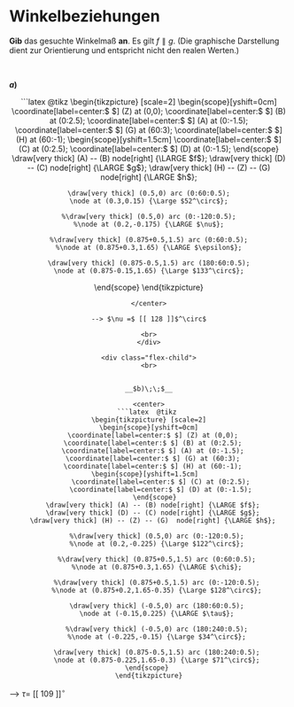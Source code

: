 <!--
version:  0.0.1

language: de

@style
input {
    text-align: center;
}

.flex-container {
    display: flex;
    flex-wrap: wrap;
    align-items: stretch;
    gap: 20px;
}

.flex-child {
    flex: 1;
    min-width: 350px;
    margin-right: 20px;
}

@media (max-width: 400px) {
    .flex-child {
        flex: 100%;
        margin-right: 0;
    }
}
@end

formula: \carry   \textcolor{red}{\scriptsize #1}
formula: \digit   \rlap{\carry{#1}}\phantom{#2}#2
formula: \permil  \text{‰}

import: https://raw.githubusercontent.com/LiaTemplates/Tikz-Jax/main/README.md

script: https://cdn.jsdelivr.net/gh/LiaTemplates/Tikz-Jax@main/dist/index.js


tags: Winkel, Winkelbeziehungen, leicht, sehr niedrig, Angeben

comment: Ein Winkelmaß ist bekannt, wie groß ist das gesuchte Winkelmaß?

author: Martin Lommatzsch

-->




# Winkelbeziehungen


**Gib** das gesuchte Winkelmaß **an**. Es gilt $f \parallel g$. (Die graphische Darstellung dient zur Orientierung und entspricht nicht den realen Werten.)

<br>
<section class="flex-container">

<div class="flex-child">

__$a)\;\;$__

<center>
```latex  @tikz 
\begin{tikzpicture} [scale=2]
\begin{scope}[yshift=0cm]
  \coordinate[label=center:$ $] (Z) at (0,0);
  \coordinate[label=center:$ $] (B) at (0:2.5);
  \coordinate[label=center:$ $] (A) at (0:-1.5);
  \coordinate[label=center:$ $] (G) at (60:3);
  \coordinate[label=center:$ $] (H) at (60:-1);
    \begin{scope}[yshift=1.5cm]      
      \coordinate[label=center:$ $] (C) at (0:2.5);
      \coordinate[label=center:$ $] (D) at (0:-1.5);
    \end{scope} 
  \draw[very thick] (A) -- (B) node[right] {\LARGE $f$};
  \draw[very thick] (D) -- (C) node[right] {\LARGE $g$};
  \draw[very thick] (H) -- (Z) -- (G)  node[right] {\LARGE $h$};

    \draw[very thick] (0.5,0) arc (0:60:0.5);
    \node at (0.3,0.15) {\Large $52^\circ$};

    %\draw[very thick] (0.5,0) arc (0:-120:0.5);
    %\node at (0.2,-0.175) {\LARGE $\nu$};

    %\draw[very thick] (0.875+0.5,1.5) arc (0:60:0.5);
    %\node at (0.875+0.3,1.65) {\LARGE $\epsilon$};

    \draw[very thick] (0.875-0.5,1.5) arc (180:60:0.5);
    \node at (0.875-0.15,1.65) {\Large $133^\circ$};
\end{scope} 
\end{tikzpicture}
```
</center>

--> $\nu =$ [[ 128 ]]$^\circ$

<br>
</div>

<div class="flex-child">
<br>


__$b)\;\;$__

<center>
```latex  @tikz 
\begin{tikzpicture} [scale=2]
\begin{scope}[yshift=0cm]
  \coordinate[label=center:$ $] (Z) at (0,0);
  \coordinate[label=center:$ $] (B) at (0:2.5);
  \coordinate[label=center:$ $] (A) at (0:-1.5);
  \coordinate[label=center:$ $] (G) at (60:3);
  \coordinate[label=center:$ $] (H) at (60:-1);
    \begin{scope}[yshift=1.5cm]      
      \coordinate[label=center:$ $] (C) at (0:2.5);
      \coordinate[label=center:$ $] (D) at (0:-1.5);
    \end{scope} 
  \draw[very thick] (A) -- (B) node[right] {\LARGE $f$};
  \draw[very thick] (D) -- (C) node[right] {\LARGE $g$};
  \draw[very thick] (H) -- (Z) -- (G)  node[right] {\LARGE $h$};

    %\draw[very thick] (0.5,0) arc (0:-120:0.5);
    %\node at (0.2,-0.225) {\Large $122^\circ$};

    %\draw[very thick] (0.875+0.5,1.5) arc (0:60:0.5);
    %\node at (0.875+0.3,1.65) {\LARGE $\chi$};

    %\draw[very thick] (0.875+0.5,1.5) arc (0:-120:0.5);
    %\node at (0.875+0.2,1.65-0.35) {\Large $128^\circ$};

    \draw[very thick] (-0.5,0) arc (180:60:0.5);
    \node at (-0.15,0.225) {\LARGE $\tau$};

    %\draw[very thick] (-0.5,0) arc (180:240:0.5);
    %\node at (-0.225,-0.15) {\Large $34^\circ$};

    \draw[very thick] (0.875-0.5,1.5) arc (180:240:0.5);
    \node at (0.875-0.225,1.65-0.3) {\Large $71^\circ$};
\end{scope} 
\end{tikzpicture}
```
</center>

--> $\tau =$ [[ 109 ]]$^\circ$

</div>

</section>
<br>
<br>
<br>
<br>
<br>